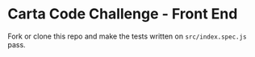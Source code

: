 # Carta Code Challenge - Front End

Fork or clone this repo and make the tests written on `src/index.spec.js` pass.
